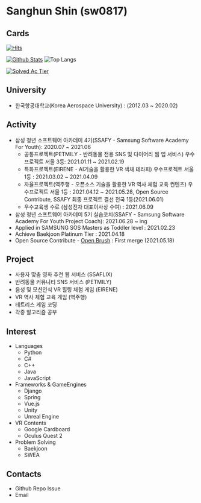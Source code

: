 # Sanghun Shin (sw0817)

## Cards
[![Hits](https://hits.seeyoufarm.com/api/count/incr/badge.svg?url=https%3A%2F%2Fgithub.com%2Fsw0817%2F&count_bg=%239FB0FF&title_bg=%235A6DFF&icon=&icon_color=%23E7E7E7&title=hits&edge_flat=false)](https://hits.seeyoufarm.com)

[![Github Stats](https://github-readme-stats.vercel.app/api?username=sw0817&amp;count_private=true&amp;hide=contribs,prs&amp;show_icons=true&amp;theme=vue-dark)](https://github.com/anuraghazra/github-readme-stats) ![Top Langs](https://github-readme-stats.vercel.app/api/top-langs/?username=sw0817&amp;layout=compact&amp;hide=Visual%20Basic)

[![Solved Ac Tier](http://mazassumnida.wtf/api/v2/generate_badge?boj=sakwook2)](https://solved.ac/sakwook2)


## University
- 한국항공대학교(Korea Aerospace University) : (2012.03 ~ 2020.02)


## Activity
- 삼성 청년 소프트웨어 아카데미 4기(SSAFY - Samsung Software Academy For Youth): 2020.07 ~ 2021.06
  - 공통프로젝트(PETMILY - 반려동물 전용 SNS 및 다이어리 웹 앱 서비스) 우수프로젝트 서울 3등: 2021.01.11 ~ 2021.02.19
  - 특화프로젝트(EIRENE - AI기술을 활용한 VR 색채 테라피) 우수프로젝트 서울 1등 : 2021.03.02 ~ 2021.04.09
  - 자율프로젝트(역주행 - 오픈소스 기술을 활용한 VR 역사 체험 교육 컨텐츠) 우수프로젝트 서울 1등 : 2021.04.12 ~ 2021.05.28, Open Source Contribute, SSAFY 최종 프로젝트 결선 전국 1등(2021.06.01)
  - 우수교육생 수료 (삼성전자 대표이사상 수여) : 2021.06.09
- 삼성 청년 소프트웨어 아카데미 5기 실습코치(SSAFY - Samsung Software Academy For Youth Project Coach): 2021.06.28 ~ ing
- Applied in SAMSUNG SOS Masters as Toddler level : 2021.02.23
- Achieve Baekjoon Platinum Tier : 2021.04.18
- Open Source Contribute - [Open Brush](https://github.com/icosa-gallery/open-brush) : First merge (2021.05.18)


## Project
- 사용자 맞춤 영화 추천 웹 서비스 (SSAFLIX)
- 반려동물 커뮤니티 SNS 서비스 (PETMILY)
- 음성 및 모션인식 VR 힐링 체험 게임 (EIRENE)
- VR 역사 체험 교육 게임 (역주행)
- 테트리스 게임 코딩
- 각종 알고리즘 공부


## Interest
- Languages
  - Python
  - C#
  - C++
  - Java
  - JavaScript
- Frameworks & GameEngines
  - Django
  - Spring
  - Vue.js
  - Unity
  - Unreal Engine
- VR Contents
  - Google Cardboard
  - Oculus Quest 2
- Problem Solving
  - Baekjoon
  - SWEA

## Contacts
- Github Repo Issue
- Email
